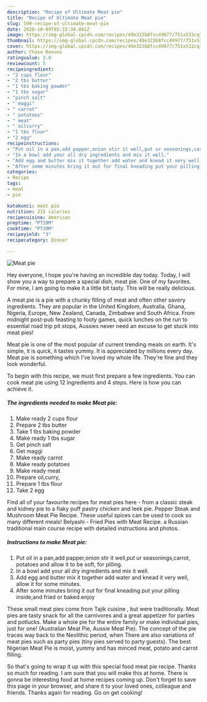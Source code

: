 ```yaml
---
description: "Recipe of Ultimate Meat pie"
title: "Recipe of Ultimate Meat pie"
slug: 599-recipe-of-ultimate-meat-pie
date: 2020-10-09T05:15:34.041Z
image: https://img-global.cpcdn.com/recipes/49e323b8fcc49977/751x532cq70/meat-pie-recipe-main-photo.jpg
thumbnail: https://img-global.cpcdn.com/recipes/49e323b8fcc49977/751x532cq70/meat-pie-recipe-main-photo.jpg
cover: https://img-global.cpcdn.com/recipes/49e323b8fcc49977/751x532cq70/meat-pie-recipe-main-photo.jpg
author: Chase Reeves
ratingvalue: 3.8
reviewcount: 5
recipeingredient:
- "2 cups flour"
- "2 tbs butter"
- "1 tbs baking powder"
- "1 tbs sugar"
- "pinch salt"
- " maggi"
- " carrot"
- " potatoes"
- " meat"
- " oilcurry"
- "1 tbs flour"
- "2 egg"
recipeinstructions:
- "Put oil in a pan,add papper,onion stir it well,put ur seasonings,carrot, potatoes and allow it to be soft, for pilling."
- "In a bowl add your all dry ingredients and mix it well."
- "Add egg and butter mix it together add water and knead it very well, allow it for some minutes."
- "After some minutes bring it out for final kneading put your pilling inside,and fried or baked.enjoy"
categories:
- Recipe
tags:
- meat
- pie

katakunci: meat pie 
nutrition: 215 calories
recipecuisine: American
preptime: "PT19M"
cooktime: "PT39M"
recipeyield: "3"
recipecategory: Dinner

---
```



![Meat pie](https://img-global.cpcdn.com/recipes/49e323b8fcc49977/751x532cq70/meat-pie-recipe-main-photo.jpg)

Hey everyone, I hope you're having an incredible day today. Today, I will show you a way to prepare a special dish, meat pie. One of my favorites. For mine, I am going to make it a little bit tasty. This will be really delicious.

A meat pie is a pie with a chunky filling of meat and often other savory ingredients. They are popular in the United Kingdom, Australia, Ghana, Nigeria, Europe, New Zealand, Canada, Zimbabwe and South Africa. From midnight post-pub feasting to footy games, quick lunches on the run to essential road trip pit stops, Aussies never need an excuse to get stuck into meat pies!

Meat pie is one of the most popular of current trending meals on earth. It's simple, it is quick, it tastes yummy. It is appreciated by millions every day. Meat pie is something which I've loved my whole life. They're fine and they look wonderful.


To begin with this recipe, we must first prepare a few ingredients. You can cook meat pie using 12 ingredients and 4 steps. Here is how you can achieve it.

<!--inarticleads1-->

##### The ingredients needed to make Meat pie:

1. Make ready 2 cups flour
1. Prepare 2 tbs butter
1. Take 1 tbs baking powder
1. Make ready 1 tbs sugar
1. Get pinch salt
1. Get  maggi
1. Make ready  carrot
1. Make ready  potatoes
1. Make ready  meat
1. Prepare  oil,curry,
1. Prepare 1 tbs flour
1. Take 2 egg


Find all of your favourite recipes for meat pies here - from a classic steak and kidney pie to a flaky puff pastry chicken and leek pie. Pepper Steak and Mushroom Meat Pie Recipe. These useful spices can be used to cook so many different meals! Belyashi - Fried Pies with Meat Recipe. a Russian traditional main course recipe with detailed instructions and photos. 

<!--inarticleads2-->

##### Instructions to make Meat pie:

1. Put oil in a pan,add papper,onion stir it well,put ur seasonings,carrot, potatoes and allow it to be soft, for pilling.
1. In a bowl add your all dry ingredients and mix it well.
1. Add egg and butter mix it together add water and knead it very well, allow it for some minutes.
1. After some minutes bring it out for final kneading put your pilling inside,and fried or baked.enjoy


These small meat pies come from Tajik cuisine , but were traditionally. Meat pies are tasty snack for all the carnivores and a great appetizer for parties and potlucks. Make a whole pie for the entire family or make individual pies, just for one! (Australian Meat Pie, Aussie Meat Pie). The concept of the pie traces way back to the Neolithic period, when There are also variations of meat pies such as party pies (tiny pies served to party guests). The best Nigerian Meat Pie is moist, yummy and has minced meat, potato and carrot filling. 

So that's going to wrap it up with this special food meat pie recipe. Thanks so much for reading. I am sure that you will make this at home. There is gonna be interesting food at home recipes coming up. Don't forget to save this page in your browser, and share it to your loved ones, colleague and friends. Thanks again for reading. Go on get cooking!
